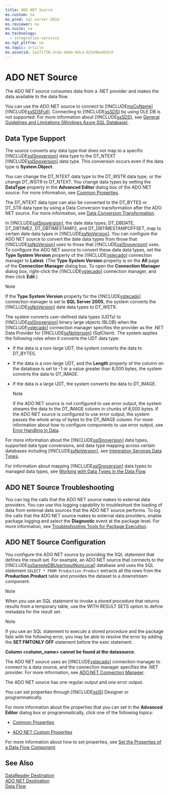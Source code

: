 ```yaml
---
title: ADO NET Source
ms.custom: na
ms.prod: sql-server-2016
ms.reviewer: na
ms.suite: na
ms.technology: 
  - integration-services
ms.tgt_pltfrm: na
ms.topic: article
ms.assetid: 2a2f1750-2cda-4dda-9dca-623a96a6b3c0
---
```

# ADO NET Source
  The ADO NET source consumes data from a .NET provider and makes the data available to the data flow.  
  
 You can use the ADO NET source to connect to [!INCLUDE[msCoName](../../Topics/TopicNameContainA/includes/msCoName_md.md)] [!INCLUDE[ssSDSFull](../../Topics/TopicNameContainA/includes/ssSDSfull_md.md)]. Connecting to [!INCLUDE[ssSDS](../../Topics/TopicNameContainA/includes/ssSDS_md.md)] by using OLE DB is not supported. For more information about [!INCLUDE[ssSDS](../../Topics/TopicNameContainA/includes/ssSDS_md.md)], see [General Guidelines and Limitations (Windows Azure SQL Database)](http://go.microsoft.com/fwlink/?LinkId=248228).  
  
## Data Type Support  
 The source converts any data type that does not map to a specific [!INCLUDE[ssISnoversion](../../Topics/TopicNameContainA/includes/ssISnoversion_md.md)] data type to the DT_NTEXT [!INCLUDE[ssISnoversion](../../Topics/TopicNameContainA/includes/ssISnoversion_md.md)] data type. This conversion occurs even if the data type is **System.Object**.  
  
 You can change the DT_NTEXT data type to the DT_WSTR data type, or the change DT_WSTR to DT_NTEXT. You change data types by setting the **DataType** property in the **Advanced Editor** dialog box of the ADO NET source. For more information, see [Common Properties](../../Topics/TopicNameNotContainA/Common-Properties.md).  
  
 The DT_NTEXT data type can also be converted to the DT_BYTES or DT_STR data type by using a Data Conversion transformation after the ADO NET source. For more information, see [Data Conversion Transformation](../../Topics/TopicNameNotContainA/Data-Conversion-Transformation.md).  
  
 In [!INCLUDE[ssISnoversion](../../Topics/TopicNameContainA/includes/ssISnoversion_md.md)], the date data types, DT_DBDATE, DT_DBTIME2, DT_DBTIMESTAMP2, and DT_DBTIMESTAMPOFFSET, map to certain date data types in [!INCLUDE[ssNoVersion](../../Topics/TopicNameContainA/includes/ssNoVersion_md.md)]. You can configure the ADO NET source to convert the date data types from those that [!INCLUDE[ssNoVersion](../../Topics/TopicNameContainA/includes/ssNoVersion_md.md)] uses to those that [!INCLUDE[ssISnoversion](../../Topics/TopicNameContainA/includes/ssISnoversion_md.md)] uses. To configure the ADO NET source to convert these date data types, set the **Type System Version** property of the [!INCLUDE[vstecado](../../Topics/TopicNameContainA/includes/vstecado_md.md)] connection manager to **Latest**. (The **Type System Version** property is on the **All** page of the **Connection Manager** dialog box. To open the **Connection Manager** dialog box, right-click the [!INCLUDE[vstecado](../../Topics/TopicNameContainA/includes/vstecado_md.md)] connection manager, and then click **Edit**.)  
  
> [!NOTE]  
>  If the **Type System Version** property for the [!INCLUDE[vstecado](../../Topics/TopicNameContainA/includes/vstecado_md.md)] connection manager is set to **SQL Server 2005**, the system converts the [!INCLUDE[ssNoVersion](../../Topics/TopicNameContainA/includes/ssNoVersion_md.md)] date data types to DT_WSTR.  
  
 The system converts user-defined data types (UDTs) to [!INCLUDE[ssISnoversion](../../Topics/TopicNameContainA/includes/ssISnoversion_md.md)] binary large objects (BLOB) when the [!INCLUDE[vstecado](../../Topics/TopicNameContainA/includes/vstecado_md.md)] connection manager specifies the provider as the .NET Data Provider for [!INCLUDE[ssNoVersion](../../Topics/TopicNameContainA/includes/ssNoVersion_md.md)] (SqlClient). The system applies the following rules when it converts the UDT data type:  
  
-   If the data is a non-large UDT, the system converts the data to DT_BYTES.  
  
-   If the data is a non-large UDT, and the **Length** property of the column on the database is set to -1 or a value greater than 8,000 bytes, the system converts the data to DT_IMAGE.  
  
-   If the data is a large UDT, the system converts the data to DT_IMAGE.  
  
    > [!NOTE]  
    >  If the ADO NET source is not configured to use error output, the system streams the data to the DT_IMAGE column in chunks of 8,000 bytes. If the ADO NET source is configured to use error output, the system passes the whole array of bytes to the DT_IMAGE column. For more information about how to configure components to use error output, see [Error Handling in Data](../../Topics/TopicNameNotContainA/Error-Handling-in-Data.md).  
  
 For more information about the [!INCLUDE[ssISnoversion](../../Topics/TopicNameContainA/includes/ssISnoversion_md.md)] data types, supported data type conversions, and data type mapping across certain databases including [!INCLUDE[ssNoVersion](../../Topics/TopicNameContainA/includes/ssNoVersion_md.md)], see [Integration Services Data Types](../../Topics/TopicNameNotContainA/Integration-Services-Data-Types.md).  
  
 For information about mapping [!INCLUDE[ssISnoversion](../../Topics/TopicNameContainA/includes/ssISnoversion_md.md)] data types to managed data types, see [Working with Data Types in the Data Flow](../Topic/Working%20with%20Data%20Types%20in%20the%20Data%20Flow.md).  
  
## ADO NET Source Troubleshooting  
 You can log the calls that the ADO NET source makes to external data providers. You can use this logging capability to troubleshoot the loading of data from external data sources that the ADO NET source performs. To log the calls that the ADO NET source makes to external data providers, enable package logging and select the **Diagnostic** event at the package level. For more information, see [Troubleshooting Tools for Package Execution](../../Topics/TopicNameNotContainA/Troubleshooting-Tools-for-Package-Execution.md).  
  
## ADO NET Source Configuration  
 You configure the ADO NET source by providing the SQL statement that defines the result set. For example, an ADO NET source that connects to the [!INCLUDE[ssSampleDBUserInputNonLocal](../../Topics/TopicNameContainA/includes/ssSampleDBUserInputNonLocal_md.md)] database and uses the SQL statement `SELECT * FROM Production.Product` extracts all the rows from the **Production.Product** table and provides the dataset to a downstream component.  
  
> [!NOTE]  
>  When you use an SQL statement to invoke a stored procedure that returns results from a temporary table, use the WITH RESULT SETS option to define metadata for the result set.  
  
> [!NOTE]  
>  If you use an SQL statement to execute a stored procedure and the package fails with the following error, you may be able to resolve the error by adding the **SET FMTONLY OFF** statement before the exec statement.  
>   
>  **Column <column_name> cannot be found at the datasource.**  
  
 The ADO NET source uses an [!INCLUDE[vstecado](../../Topics/TopicNameContainA/includes/vstecado_md.md)] connection manager to connect to a data source, and the connection manager specifies the .NET provider. For more information, see [ADO.NET Connection Manager](../../Topics/TopicNameNotContainA/ADO.NET-Connection-Manager.md).  
  
 The ADO NET source has one regular output and one error output.  
  
 You can set properties through [!INCLUDE[ssIS](../../Topics/TopicNameContainA/includes/ssIS_md.md)] Designer or programmatically.  
  
 For more information about the properties that you can set in the **Advanced Editor** dialog box or programmatically, click one of the following topics:  
  
-   [Common Properties](../../Topics/TopicNameNotContainA/Common-Properties.md)  
  
-   [ADO NET Custom Properties](../../Topics/TopicNameNotContainA/ADO-NET-Custom-Properties.md)  
  
 For more information about how to set properties, see [Set the Properties of a Data Flow Component](../../Topics/TopicNameContainA/Set-the-Properties-of-a-Data-Flow-Component.md).  
  
## See Also  
 [DataReader Destination](../../Topics/TopicNameNotContainA/DataReader-Destination.md)   
 [ADO NET Destination](../../Topics/TopicNameNotContainA/ADO-NET-Destination.md)   
 [Data Flow](../../Topics/TopicNameNotContainA/Data-Flow.md)  
  
  